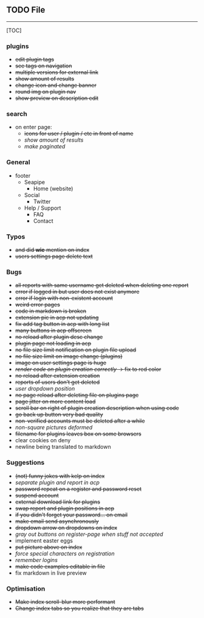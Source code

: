 ## TODO File

-----

[TOC]


### plugins
* ~~edit plugin tags~~
* ~~see tags on navigation~~
* ~~multiple versions for external link~~
* ~~show amount of results~~
* ~~change icon and change banner~~
* ~~round img on plugin nav~~
* ~~show preview on description edit~~

### search
* on enter page:
    * ~~icons for user / plugin / etc in front of name~~
    * *show amount of results*
    * *make paginated*

### General
* footer
    * Seapipe
        * Home (website)
    * Social
        * Twitter
    * Help / Support
        * FAQ
        * Contact
    

### Typos
* ~~and did **wie** mention on index~~
* ~~users settings page delete text~~

### Bugs
* ~~all reports with same username get deleted when deleting one report~~
* ~~error if logged in but user does not exist anymore~~
* ~~error if login with non-existent account~~
* ~~weird error pages~~
* ~~code in markdown is broken~~
* ~~extension pic in acp not updating~~
* ~~fix add tag button in acp with long list~~
* ~~many buttons in acp offscreen~~
* ~~no reload after plugin desc change~~
* ~~plugin page not loading in acp~~
* ~~no file size limit notification on plugin file upload~~
* ~~no file size limit on image change (plugins)~~
* ~~image on user settings page is huge~~
* ~~*render code on plugin creation correctly* -> fix to red color~~
* ~~no reload after extension creation~~
* ~~reports of users don't get deleted~~
* *user dropdown position*
* ~~no page reload after deleting file on plugins page~~
* ~~page jitter on more content load~~
* ~~scroll bar on right of plugin creation description when using code~~
* ~~go back up button very bad quality~~
* ~~non-verified accounts must be deleted after a while~~
* *non-square pictures deformed*
* ~~filename for plugins leaves box on some browsers~~
* clear cookies on deny
* newline being translated to markdown


### Suggestions
* ~~(not) funny jokes with kelp on index~~
* *separate plugin and report in acp*
* ~~password repeat on a register and password reset~~
* ~~suspend account~~
* ~~external download link for plugins~~
* ~~swap report and plugin positions in acp~~
* ~~if you didn't forget your password... on email~~
* ~~make email send asynchronously~~
* ~~dropdown arrow on dropdowns on index~~
* *gray out buttons on register-page when stuff not accepted*
* implement easter eggs
* ~~put picture above on index~~
* *force special characters on registration*
* *remember logins*
* ~~make code examples editable in file~~
* fix markdown in live preview


### Optimisation
* ~~Make index scroll-blur more performant~~
* ~~Change index tabs so you realize that they are tabs~~